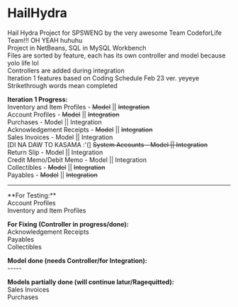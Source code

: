 # HailHydra
Hail Hydra Project for SPSWENG by the very awesome Team CodeforLife Team!!! OH YEAH huhuhu <br>
Project in NetBeans, SQL in MySQL Workbench <br>
Files are sorted by feature, each has its own controller and model because yolo life lol <br>
Controllers are added during integration <br>
Iteration 1 features based on Coding Schedule Feb 23 ver. yeyeye <br>
Strikethrough words mean completed <br>

**Iteration 1 Progress:** <br>
Inventory and Item Profiles - ~~Model~~ || ~~Integration~~ <br>
Account Profiles - ~~Model~~ || ~~Integration~~ <br>
Purchases - Model || Integration <br>
Acknowledgement Receipts - ~~Model~~ || ~~Integration~~ <br>
Sales Invoices - Model || Integration <br>
[DI NA DAW TO KASAMA :'(] ~~System Accounts - Model || Integration~~ <br>
Return Slip - Model || Integration <br>
Credit Memo/Debit Memo - Model || Integration <br>
Collectibles - ~~Model~~ || ~~Integration~~ <br>
Payables - ~~Model~~ || ~~Integration~~ <br>

<hr>
**For Testing:** <br>
Account Profiles <br>
Inventory and Item Profiles <br>

**For Fixing (Controller in progress/done):** <br>
Acknowledgement Receipts <br>
Payables <br>
Collectibles <br>

**Model done (needs Controller/for Integration):** <br>
-----<br>

**Models partially done (will continue latur/Ragequitted):** <br>
Sales Invoices <br>
Purchases <br>
